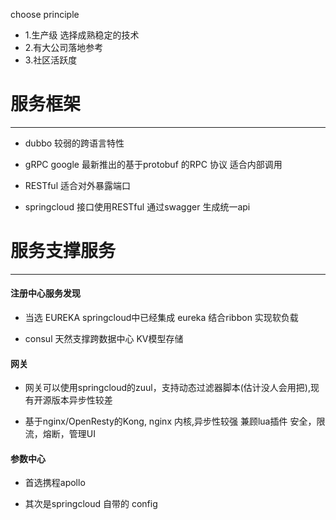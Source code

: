 choose principle

* 1.生产级 选择成熟稳定的技术
* 2.有大公司落地参考
* 3.社区活跃度



# 服务框架
----

* dubbo 较弱的跨语言特性

* gRPC google 最新推出的基于protobuf  的RPC 协议 适合内部调用

* RESTful 适合对外暴露端口

* springcloud  接口使用RESTful 通过swagger 生成统一api

# 服务支撑服务
-----
#### 注册中心服务发现

* 当选 EUREKA springcloud中已经集成 eureka 结合ribbon 实现软负载

* consul 天然支撑跨数据中心 KV模型存储

#### 网关

* 网关可以使用springcloud的zuul，支持动态过滤器脚本(估计没人会用把),现有开源版本异步性较差

* 基于nginx/OpenResty的Kong, nginx 内核,异步性较强 兼顾lua插件 安全，限流，熔断，管理UI 

#### 参数中心

* 首选携程apollo

* 其次是springcloud 自带的 config




